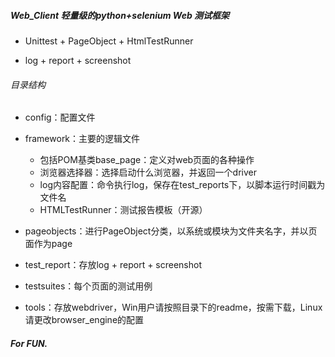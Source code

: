 ##### Web_Client 轻量级的python+selenium Web 测试框架

- Unittest + PageObject + HtmlTestRunner

- log + report + screenshot

###### 目录结构
- config：配置文件

- framework：主要的逻辑文件
    - 包括POM基类base_page：定义对web页面的各种操作
    - 浏览器选择器：选择启动什么浏览器，并返回一个driver
    - log内容配置：命令执行log，保存在test_reports下，以脚本运行时间戳为文件名
    - HTMLTestRunner：测试报告模板（开源）
    
- pageobjects：进行PageObject分类，以系统或模块为文件夹名字，并以页面作为page

- test_report：存放log + report + screenshot

- testsuites：每个页面的测试用例

- tools：存放webdriver，Win用户请按照目录下的readme，按需下载，Linux请更改browser_engine的配置


##### For FUN.
